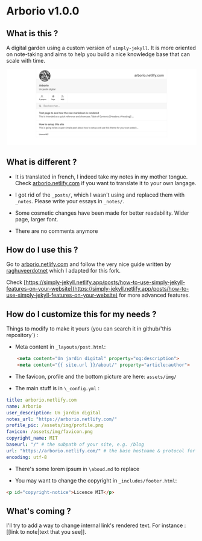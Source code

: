 # Arborio v1.0.0

## What is this ?
A digital garden using a custom version of ``simply-jekyll``. It is more oriented on note-taking and aims to help you build a nice knowledge base that can scale with time.

![screenshot](Screenshot.png)

## What is different ?
- It is translated in french, I indeed take my notes in my mother tongue. Check [arborio.netlify.com](arborio.netlify.com) if you want to translate it to your own langage.

- I got rid of the `_posts/`, which I wasn't using and replaced them with `_notes`. Please write your essays in `_notes/`.

- Some cosmetic changes have been made for better readability. Wider page, larger font.

- There are no comments anymore

## How do I use this ?

Go to [arborio.netlify.com](arborio.netlify.com) and follow the very nice guide written by [raghuveerdotnet](https://github.com/raghuveerdotnet) which I adapted for this fork.

Check [https://simply-jekyll.netlify.app/posts/how-to-use-simply-jekyll-features-on-your-website](https://simply-jekyll.netlify.app/posts/how-to-use-simply-jekyll-features-on-your-website) for more advanced features.

## How do I customize this for my needs ?

Things to modify to make it yours (you can search it in github/'this repository`) :

- Meta content in `_layouts/post.html`:
````html
    <meta content="Un jardin digital" property="og:description">
    <meta content="{{ site.url }}/about/" property="article:author">
````

- The favicon, profile and the bottom picture are here:
`assets/img/`

- The main stuff is in ``\_config.yml`` :
````yaml
title: arborio.netlify.com
name: Arborio
user_description: Un jardin digital
notes_url: "https://arborio.netlify.com/"
profile_pic: /assets/img/profile.png
favicon: /assets/img/favicon.png
copyright_name: MIT
baseurl: "/" # the subpath of your site, e.g. /blog
url: "https://arborio.netlify.com/" # the base hostname & protocol for your site, e.g. http://example.com
encoding: utf-8
````

- There's some lorem ipsum in `\aboud.md` to replace

- You may want to change the copyright in `_includes/footer.html`:
```html
<p id="copyright-notice">Licence MIT</p>
```
## What's coming ?

I'll try to add a way to change internal link's rendered text. For instance : [[link to note|text that you see]].





